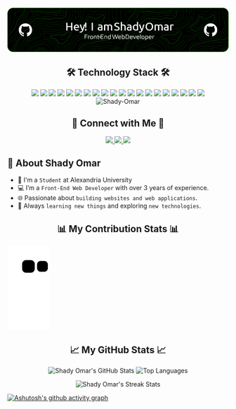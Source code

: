 <p align="center">
  <img src="https://github.com/Shady-Omar/Shady-Omar/blob/main/github-header-shady.png" alt="Shady Omar's Header Image"/>
   
</p>

<h2 align="center">🛠 Technology Stack 🛠</h2>
<p align="center">

<!-- Front-end -->
  <img src="https://img.shields.io/badge/HTML5-E34F26?style=for-the-badge&logo=html5&logoColor=white"/>
  <img src="https://img.shields.io/badge/CSS3-1572B6?style=for-the-badge&logo=css3&logoColor=white"/>
  <img src="https://img.shields.io/badge/Sass-CC6699?style=for-the-badge&logo=sass&logoColor=white"/>
  <img src="https://img.shields.io/badge/JavaScript-F7DF1E?style=for-the-badge&logo=javascript&logoColor=black"/>
  <img src="https://img.shields.io/badge/Typescript-3178C6?style=for-the-badge&logo=typescript&logoColor=white"/>
  <img src="https://img.shields.io/badge/React.js-61DAFB?style=for-the-badge&logo=react&logoColor=black"/>
  <img src="https://img.shields.io/badge/Redux-764ABC?style=for-the-badge&logo=redux&logoColor=white"/>
  <img src="https://img.shields.io/badge/Vue.js-4FC08D?style=for-the-badge&logo=vue.js&logoColor=white"/>
  <img src="https://img.shields.io/badge/Angular-DD0031?style=for-the-badge&logo=angular&logoColor=white"/>
  <img src="https://img.shields.io/badge/GraphQL-E10098?style=for-the-badge&logo=graphql&logoColor=white"/>
  <img src="https://img.shields.io/badge/Next.js-000000?style=for-the-badge&logo=next.js&logoColor=white"/>

  <!-- Back-end -->
  <img src="https://img.shields.io/badge/Node.js-339933?style=for-the-badge&logo=node.js&logoColor=white"/>

  <!-- Libraries -->
  <img src="https://img.shields.io/badge/Bootstrap-563D7C?style=for-the-badge&logo=bootstrap&logoColor=white"/>
  <img src="https://img.shields.io/badge/MUI-007FFF?style=for-the-badge&logo=mui&logoColor=white"/>
  <img src="https://img.shields.io/badge/Tailwind_CSS-06B6D4?style=for-the-badge&logo=tailwind-css&logoColor=white"/>
  <img src="https://img.shields.io/badge/Webpack-8DD6F9?style=for-the-badge&logo=webpack&logoColor=black"/>
  
  <!-- Tools and Services -->
  <img src="https://img.shields.io/badge/VS_Code-007ACC?style=for-the-badge&logo=visual-studio-code&logoColor=white"/>
  <img src="https://img.shields.io/badge/Git-F05032?style=for-the-badge&logo=git&logoColor=white"/>
  <img src="https://img.shields.io/badge/GitHub_Actions-2088FF?style=for-the-badge&logo=github-actions&logoColor=white"/>
  <img src="https://img.shields.io/badge/Netlify-00C7B7?style=for-the-badge&logo=netlify&logoColor=white"/>
   <br>
<img src="https://komarev.com/ghpvc/?username=Shady-Omar&label=Profile%20views&color=0e75b6&style=plastic" alt="Shady-Omar" />
</p>

<h2 align="center">🤝 Connect with Me 🤝</h2>

<p align="center">
  <a href="mailto:shady23omar@gmail.com">
    <img src="https://img.shields.io/badge/-GMAIL-c14438?style=for-the-badge&logo=Gmail&logoColor=white"/>
  </a>
  <a href="https://www.linkedin.com/in/shady-omar-59974026b/">
    <img src="https://img.shields.io/badge/LinkedIn-0077B5?style=for-the-badge&logo=linkedin&logoColor=white"/>
  </a>
  <a href="https://t.me/shady_omar">
    <img src="https://img.shields.io/badge/Telegram-2CA5E0?style=for-the-badge&logo=telegram&logoColor=white"/>
  </a>
</p>

## 🧑 About Shady Omar
- :school: I'm a `Student` at Alexandria University
- 💻 I’m a `Front-End Web Developer` with over 3 years of experience.
- 🌐 Passionate about `building websites and web applications`.
- 📘 Always `learning new things` and exploring `new technologies`.

<h2 align="center">📊 My Contribution Stats 📊</h2>

![Snake animation](https://github.com/Shady-Omar/Shady-Omar/blob/output/github-contribution-grid-snake.svg)

<h2 align="center">📈 My GitHub Stats 📈</h2>

<p align="center">
  <img src="https://github-readme-stats.vercel.app/api?username=Shady-Omar&show_icons=true&theme=radical&line_height=27" alt="Shady Omar's GitHub Stats">
  <img src="https://github-readme-stats.vercel.app/api/top-langs/?username=Shady-Omar&hide=html,css,java,shaderlab,kotlin,hlsl&theme=radical" alt="Top Languages">
</p>

<p align="center">
 <img src="https://github-readme-streak-stats.herokuapp.com/?user=Shady-Omar&show_icons=true&locale=en&layout=compact&theme=radical&line_height=0" alt="Shady Omar's Streak Stats"/>
</p> 

[![Ashutosh's github activity graph](https://github-readme-activity-graph.vercel.app/graph?username=Shady-Omar&bg_color=0d1117&color=9e4c98&line=f2428e&point=f8d847&area=true&hide_border=true)](https://github.com/ashutosh00710/github-readme-activity-graph)


